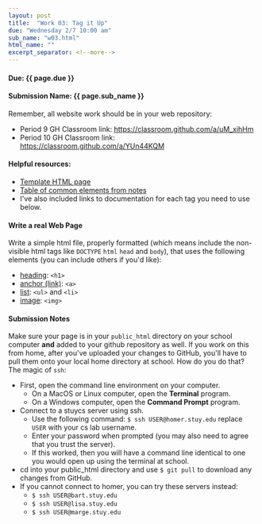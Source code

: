 ```yaml
---
layout: post
title:  "Work 03: Tag it Up"
due: "Wednesday 2/7 10:00 am"
sub_name: "w03.html"
html_name: ""
excerpt_separator: <!--more-->
---
```


#### Due: {{ page.due }}
#### Submission Name: {{ page.sub_name }}
<!--
#### Stuy server link: http://homer.stuy.edu/~YOUR_USERNAME/{{ page.sub_name }}
-->

Remember, all website work should be in your web repository:
- Period 9 GH Classroom link: <https://classroom.github.com/a/uM_xihHm>
- Period 10 GH Classroom link: <https://classroom.github.com/a/YUn44KQM>

#### Helpful resources:
- [Template HTML page](https://github.com/mks22-dw/dwsource/blob/main/html/template.html)
- [Table of common elements from notes](https://www.stuycs.org/dwlessons/fcs/selector_view.html?slides=05_html.md#22)
- I've also included links to documentation for each tag you need to use below.


#### Write a real Web Page
Write a simple html file, properly formatted (which means include the non-visible html tags like `DOCTYPE` `html`  `head` and `body`), that uses the following elements (you can include others if you'd like):
 * [heading](https://developer.mozilla.org/en-US/docs/Web/HTML/Element/Heading_Elements): `<h1>`
 * [anchor (link)](https://developer.mozilla.org/en-US/docs/Web/HTML/Element/a): `<a>`
 * [list](https://developer.mozilla.org/en-US/docs/Web/HTML/Element/ul): `<ul>` and `<li>`
 * [image](https://developer.mozilla.org/en-US/docs/Web/HTML/Element/img): `<img>`

#### Submission Notes
Make sure your page is in your `public_html` directory on your school computer __and__ added to your github repository as well. If you work on this from home, after you've uploaded your changes to GitHub, you'll have to pull them onto your local home directory at school. How do you do that? The magic of `ssh`:
- First, open the command line environment on your computer.
  - On a MacOS or Linux computer, open the __Terminal__ program.
  - On a Windows computer, open the __Command Prompt__ program.
- Connect to a stuycs server using ssh.
  - Use the following command: `$ ssh USER@homer.stuy.edu` replace `USER` with your cs lab username.
  - Enter your password when prompted (you may also need to agree that you trust the server).
  - If this worked, then you will have a command line identical to one you would open up using the terminal at school.
- cd into your public_html directory and use `$ git pull` to download any changes from GitHub.
- If you cannot connect to homer, you can try these servers instead:
  - `$ ssh USER@bart.stuy.edu`
  - `$ ssh USER@lisa.stuy.edu`
  - `$ ssh USER@marge.stuy.edu`
